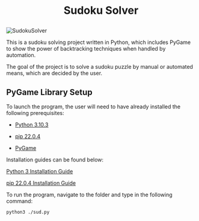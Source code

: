 # <p style="text-align: center;">Sudoku Solver</p>

![SudokuSolver](https://drive.google.com/uc?export=view&id=1jaMPltmRf4P5JEIyt-qfHU5RiG-eb9h8)

This is a sudoku solving project written in Python, which includes PyGame to show the power of backtracking techniques when handled by automation.

The goal of the project is to solve a sudoku puzzle by manual or automated means, which are decided by the user.

## PyGame Library Setup
To launch the program, the user will need to have already installed the following prerequisites: 

* [Python 3.10.3](https://www.python.org/downloads/)

* [pip 22.0.4](https://pypi.org/project/pip/)

* [PyGame](https://www.pygame.org/wiki/GettingStarted)

Installation guides can be found below:

[Python 3 Installation Guide](https://libsdl.org/projects/SDL_image/docs/index.html)

[pip 22.0.4 Installation Guide](https://pip.pypa.io/en/stable/installation/)

To run the program, navigate to the folder and type in the following command:
```
python3 ./sud.py
``` 

